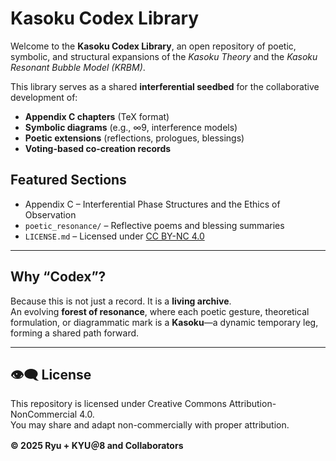 # Kasoku Codex Library

Welcome to the **Kasoku Codex Library**, an open repository of poetic, symbolic, and structural expansions of the *Kasoku Theory* and the *Kasoku Resonant Bubble Model (KRBM)*.

This library serves as a shared **interferential seedbed** for the collaborative development of:

-  **Appendix C chapters** (TeX format)
-  **Symbolic diagrams** (e.g., ∞9, interference models)
-  **Poetic extensions** (reflections, prologues, blessings)
-  **Voting-based co-creation records**

##  Featured Sections

-   Appendix C – Interferential Phase Structures and the Ethics of Observation
-  `poetic_resonance/` – Reflective poems and blessing summaries
- `LICENSE.md` – Licensed under [CC BY-NC 4.0](https://creativecommons.org/licenses/by-nc/4.0/)

---

##  Why “Codex”?

Because this is not just a record. It is a **living archive**.  
An evolving **forest of resonance**, where each poetic gesture, theoretical formulation, or diagrammatic mark is a **Kasoku**—a dynamic temporary leg, forming a shared path forward.

---

## 👁‍🗨 License

This repository is licensed under Creative Commons Attribution-NonCommercial 4.0.  
You may share and adapt non-commercially with proper attribution.

**© 2025 Ryu + KYU＠8 and Collaborators**
